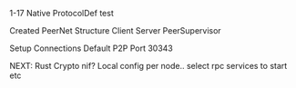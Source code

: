 1-17
Native ProtocolDef test

Created PeerNet Structure 
Client
Server
PeerSupervisor

Setup Connections
Default P2P Port 30343


NEXT:
Rust Crypto nif?
Local config per node.. select rpc services to start etc
